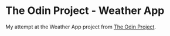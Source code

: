 # The Odin Project - Weather App
My attempt at the Weather App project from [The Odin Project](https://www.theodinproject.com/lessons/node-path-javascript-weather-app).
